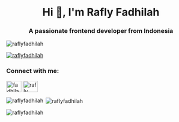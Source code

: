 <h1 align="center">Hi 👋, I'm Rafly Fadhilah</h1>
<h3 align="center">A passionate frontend developer from Indonesia</h3>

<p align="left"> <img src="https://komarev.com/ghpvc/?username=raflyfadhilah&label=Profile%20views&color=0e75b6&style=flat" alt="raflyfadhilah" /> </p>

<p align="left"> <a href="https://github.com/ryo-ma/github-profile-trophy"><img src="https://github-profile-trophy.vercel.app/?username=raflyfadhilah" alt="raflyfadhilah" /></a> </p>

<h3 align="left">Connect with me:</h3>
<p align="left">
<a href="https://instagram.com/fadhilahrafly" target="blank"><img align="center" src="https://raw.githubusercontent.com/rahuldkjain/github-profile-readme-generator/master/src/images/icons/Social/instagram.svg" alt="fadhilahrafly" height="30" width="40" /></a>
<a href="https://www.youtube.com/c/rafly fadhilah" target="blank"><img align="center" src="https://raw.githubusercontent.com/rahuldkjain/github-profile-readme-generator/master/src/images/icons/Social/youtube.svg" alt="rafly fadhilah" height="30" width="40" /></a>
</p>

<p><img align="left" src="https://github-readme-stats.vercel.app/api/top-langs?username=raflyfadhilah&show_icons=true&locale=en&layout=compact" alt="raflyfadhilah" /></p>

<p>&nbsp;<img align="center" src="https://github-readme-stats.vercel.app/api?username=raflyfadhilah&show_icons=true&locale=en" alt="raflyfadhilah" /></p>

<p><img align="center" src="https://github-readme-streak-stats.herokuapp.com/?user=raflyfadhilah&" alt="raflyfadhilah" /></p>
